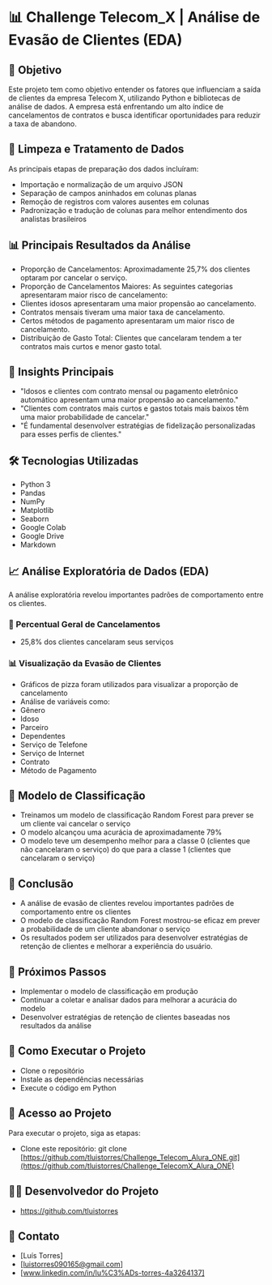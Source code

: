 # 📊 Challenge Telecom_X | Análise de Evasão de Clientes (EDA)

## 🚀 Objetivo
Este projeto tem como objetivo entender os fatores que influenciam a saída de clientes da empresa Telecom X, utilizando Python e bibliotecas de análise de dados. A empresa está enfrentando um alto índice de cancelamentos de contratos e busca identificar oportunidades para reduzir a taxa de abandono.

## 🧹 Limpeza e Tratamento de Dados
As principais etapas de preparação dos dados incluíram:

- Importação e normalização de um arquivo JSON
- Separação de campos aninhados em colunas planas
- Remoção de registros com valores ausentes em colunas
- Padronização e tradução de colunas para melhor entendimento dos analistas brasileiros


## 📊 Principais Resultados da Análise

- Proporção de Cancelamentos: Aproximadamente 25,7% dos clientes optaram por cancelar o serviço.
- Proporção de Cancelamentos Maiores: As seguintes categorias apresentaram maior risco de cancelamento:
- Clientes idosos apresentaram uma maior propensão ao cancelamento.
- Contratos mensais tiveram uma maior taxa de cancelamento.
- Certos métodos de pagamento apresentaram um maior risco de cancelamento.
- Distribuição de Gasto Total: Clientes que cancelaram tendem a ter contratos mais curtos e menor gasto total.

## 🧠 Insights Principais

- "Idosos e clientes com contrato mensal ou pagamento eletrônico automático apresentam uma maior propensão ao cancelamento."
- "Clientes com contratos mais curtos e gastos totais mais baixos têm uma maior probabilidade de cancelar."
- "É fundamental desenvolver estratégias de fidelização personalizadas para esses perfis de clientes."

## 🛠 Tecnologias Utilizadas
- Python 3
- Pandas
- NumPy
- Matplotlib
- Seaborn
- Google Colab
- Google Drive
- Markdown

## 📈 Análise Exploratória de Dados (EDA)
A análise exploratória revelou importantes padrões de comportamento entre os clientes.

### 📌 Percentual Geral de Cancelamentos
- 25,8% dos clientes cancelaram seus serviços

### 📊 Visualização da Evasão de Clientes
- Gráficos de pizza foram utilizados para visualizar a proporção de cancelamento
- Análise de variáveis como:
- Gênero
- Idoso
- Parceiro
- Dependentes
- Serviço de Telefone
- Serviço de Internet
- Contrato
- Método de Pagamento

## 🤖 Modelo de Classificação
- Treinamos um modelo de classificação Random Forest para prever se um cliente vai cancelar o serviço
- O modelo alcançou uma acurácia de aproximadamente 79%
- O modelo teve um desempenho melhor para a classe 0 (clientes que não cancelaram o serviço) do que para a classe 1 (clientes que cancelaram o serviço)

## 📝 Conclusão
- A análise de evasão de clientes revelou importantes padrões de comportamento entre os clientes
- O modelo de classificação Random Forest mostrou-se eficaz em prever a probabilidade de um cliente abandonar o serviço
- Os resultados podem ser utilizados para desenvolver estratégias de retenção de clientes e melhorar a experiência do usuário.

## 🚀 Próximos Passos
- Implementar o modelo de classificação em produção
- Continuar a coletar e analisar dados para melhorar a acurácia do modelo
- Desenvolver estratégias de retenção de clientes baseadas nos resultados da análise

## 📄 Como Executar o Projeto
- Clone o repositório
- Instale as dependências necessárias
- Execute o código em Python

## 🚀 Acesso ao Projeto
Para executar o projeto, siga as etapas:

- Clone este repositório: git clone [https://github.com/tluistorres/Challenge_Telecom_Alura_ONE.git](https://github.com/tluistorres/Challenge_TelecomX_Alura_ONE)

## 👩‍💻 Desenvolvedor do Projeto
- https://github.com/tluistorres

## 👥 Contato
- [Luís Torres]
- [luistorres090165@gmail.com]
- [www.linkedin.com/in/lu%C3%ADs-torres-4a3264137]
